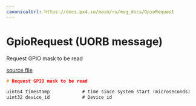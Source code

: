 ```yaml
---
canonicalUrl: https://docs.px4.io/main/ru/msg_docs/GpioRequest
---
```


# GpioRequest (UORB message)

Request GPIO mask to be read

[source file](https://github.com/PX4/PX4-Autopilot/blob/release/1.14/msg/GpioRequest.msg)

```c
# Request GPIO mask to be read

uint64 timestamp            # time since system start (microseconds)
uint32 device_id            # Device id

```
